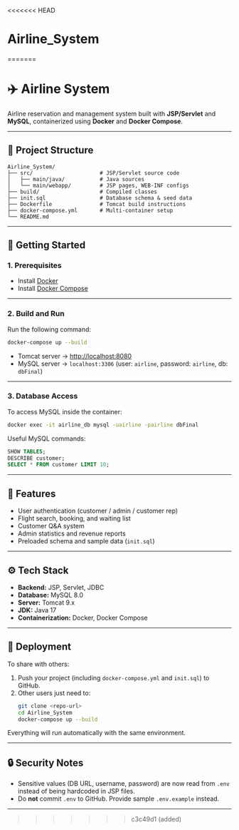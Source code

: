 <<<<<<< HEAD
# Airline_System
=======
# ✈️ Airline System

Airline reservation and management system built with **JSP/Servlet** and **MySQL**, containerized using **Docker** and **Docker Compose**.

---

## 📂 Project Structure

```
Airline_System/
├── src/                     # JSP/Servlet source code
│   ├── main/java/           # Java sources
│   └── main/webapp/         # JSP pages, WEB-INF configs
├── build/                   # Compiled classes
├── init.sql                 # Database schema & seed data
├── Dockerfile               # Tomcat build instructions
├── docker-compose.yml       # Multi-container setup
└── README.md
```

---

## 🚀 Getting Started

### 1. Prerequisites
- Install [Docker](https://www.docker.com/products/docker-desktop)  
- Install [Docker Compose](https://docs.docker.com/compose/)  

---


### 2. Build and Run
Run the following command:

```bash
docker-compose up --build
```

- Tomcat server → [http://localhost:8080](http://localhost:8080)  
- MySQL server → `localhost:3306` (user: `airline`, password: `airline`, db: `dbFinal`)  

---

### 3. Database Access
To access MySQL inside the container:

```bash
docker exec -it airline_db mysql -uairline -pairline dbFinal
```

Useful MySQL commands:
```sql
SHOW TABLES;
DESCRIBE customer;
SELECT * FROM customer LIMIT 10;
```

---

## 🛫 Features
- User authentication (customer / admin / customer rep)
- Flight search, booking, and waiting list
- Customer Q&A system
- Admin statistics and revenue reports
- Preloaded schema and sample data (`init.sql`)

---

## ⚙️ Tech Stack
- **Backend:** JSP, Servlet, JDBC  
- **Database:** MySQL 8.0  
- **Server:** Tomcat 9.x  
- **JDK:** Java 17  
- **Containerization:** Docker, Docker Compose  

---

## 📌 Deployment
To share with others:
1. Push your project (including `docker-compose.yml` and `init.sql`) to GitHub.
2. Other users just need to:
   ```bash
   git clone <repo-url>
   cd Airline_System
   docker-compose up --build
   ```

Everything will run automatically with the same environment.

---

## 🔒 Security Notes
- Sensitive values (DB URL, username, password) are now read from `.env` instead of being hardcoded in JSP files.
- Do **not** commit `.env` to GitHub. Provide sample `.env.example` instead.

---
>>>>>>> c3c49d1 (added)
